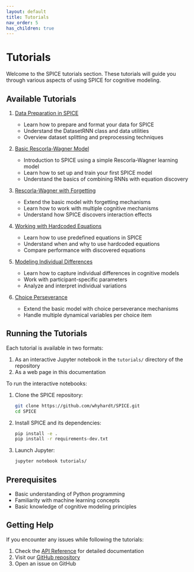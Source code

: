 ```yaml
---
layout: default
title: Tutorials
nav_order: 5
has_children: true
---
```


# Tutorials

Welcome to the SPICE tutorials section. These tutorials will guide you through various aspects of using SPICE for cognitive modeling.

## Available Tutorials

1. [Data Preparation in SPICE](tutorials/0_data_preparation.html)
   - Learn how to prepare and format your data for SPICE
   - Understand the DatasetRNN class and data utilities
   - Overview dataset splitting and preprocessing techniques

2. [Basic Rescorla-Wagner Model](tutorials/1_rescorla_wagner.html)
   - Introduction to SPICE using a simple Rescorla-Wagner learning model
   - Learn how to set up and train your first SPICE model
   - Understand the basics of combining RNNs with equation discovery

3. [Rescorla-Wagner with Forgetting](tutorials/2_rescorla_wagner_forgetting.html)
   - Extend the basic model with forgetting mechanisms
   - Learn how to work with multiple cognitive mechanisms
   - Understand how SPICE discovers interaction effects

4. [Working with Hardcoded Equations](tutorials/3_hardcoded_equations.html)
   - Learn how to use predefined equations in SPICE
   - Understand when and why to use hardcoded equations
   - Compare performance with discovered equations

5. [Modeling Individual Differences](tutorials/4_individual_differences.html)
   - Learn how to capture individual differences in cognitive models
   - Work with participant-specific parameters
   - Analyze and interpret individual variations

6. [Choice Perseverance](tutorials/5_choice_perseverance.html)
   - Extend the basic model with choice perseverance mechanisms
   - Handle multiple dynamical variables per choice item

## Running the Tutorials

Each tutorial is available in two formats:
1. As an interactive Jupyter notebook in the `tutorials/` directory of the repository
2. As a web page in this documentation

To run the interactive notebooks:

1. Clone the SPICE repository:
   ```bash
   git clone https://github.com/whyhardt/SPICE.git
   cd SPICE
   ```

2. Install SPICE and its dependencies:
   ```bash
   pip install -e .
   pip install -r requirements-dev.txt
   ```

3. Launch Jupyter:
   ```bash
   jupyter notebook tutorials/
   ```

## Prerequisites

- Basic understanding of Python programming
- Familiarity with machine learning concepts
- Basic knowledge of cognitive modeling principles

## Getting Help

If you encounter any issues while following the tutorials:
1. Check the [API Reference](../api.html) for detailed documentation
2. Visit our [GitHub repository](https://github.com/whyhardt/SPICE)
3. Open an issue on GitHub 